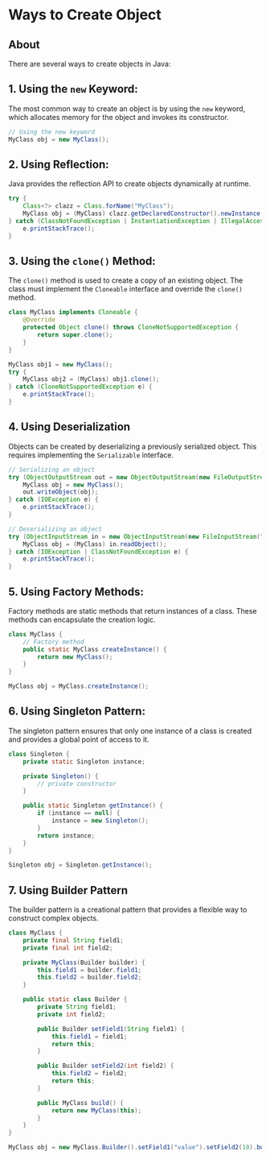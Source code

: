 # Ways to Create Object

## About

There are several ways to create objects in Java:

## **1. Using the `new` Keyword**:

The most common way to create an object is by using the `new` keyword, which allocates memory for the object and invokes its constructor.

```java
// Using the new keyword
MyClass obj = new MyClass();
```

## **2. Using Reflection:**

Java provides the reflection API to create objects dynamically at runtime.

```java
try {
    Class<?> clazz = Class.forName("MyClass");
    MyClass obj = (MyClass) clazz.getDeclaredConstructor().newInstance();
} catch (ClassNotFoundException | InstantiationException | IllegalAccessException | NoSuchMethodException | InvocationTargetException e) {
    e.printStackTrace();
}
```

## **3. Using the `clone()` Method**:

The `clone()` method is used to create a copy of an existing object. The class must implement the `Cloneable` interface and override the `clone()` method.

```java
class MyClass implements Cloneable {
    @Override
    protected Object clone() throws CloneNotSupportedException {
        return super.clone();
    }
}

MyClass obj1 = new MyClass();
try {
    MyClass obj2 = (MyClass) obj1.clone();
} catch (CloneNotSupportedException e) {
    e.printStackTrace();
}
```

## **4. Using Deserialization**

Objects can be created by deserializing a previously serialized object. This requires implementing the `Serializable` interface.

```java
// Serializing an object
try (ObjectOutputStream out = new ObjectOutputStream(new FileOutputStream("object.dat"))) {
    MyClass obj = new MyClass();
    out.writeObject(obj);
} catch (IOException e) {
    e.printStackTrace();
}

// Deserializing an object
try (ObjectInputStream in = new ObjectInputStream(new FileInputStream("object.dat"))) {
    MyClass obj = (MyClass) in.readObject();
} catch (IOException | ClassNotFoundException e) {
    e.printStackTrace();
}
```

## **5. Using Factory Methods**:

Factory methods are static methods that return instances of a class. These methods can encapsulate the creation logic.

```java
class MyClass {
    // Factory method
    public static MyClass createInstance() {
        return new MyClass();
    }
}

MyClass obj = MyClass.createInstance();
```

## **6. Using Singleton Pattern:**

The singleton pattern ensures that only one instance of a class is created and provides a global point of access to it.

```java
class Singleton {
    private static Singleton instance;

    private Singleton() {
        // private constructor
    }

    public static Singleton getInstance() {
        if (instance == null) {
            instance = new Singleton();
        }
        return instance;
    }
}

Singleton obj = Singleton.getInstance();
```

## **7. Using Builder Pattern**

The builder pattern is a creational pattern that provides a flexible way to construct complex objects.

```java
class MyClass {
    private final String field1;
    private final int field2;

    private MyClass(Builder builder) {
        this.field1 = builder.field1;
        this.field2 = builder.field2;
    }

    public static class Builder {
        private String field1;
        private int field2;

        public Builder setField1(String field1) {
            this.field1 = field1;
            return this;
        }

        public Builder setField2(int field2) {
            this.field2 = field2;
            return this;
        }

        public MyClass build() {
            return new MyClass(this);
        }
    }
}

MyClass obj = new MyClass.Builder().setField1("value").setField2(10).build();
```
